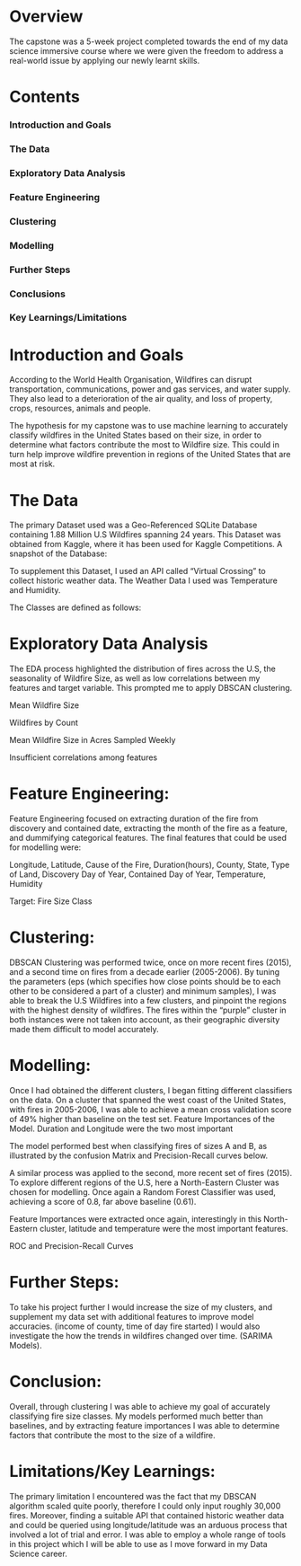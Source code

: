 # Overview
The capstone was a 5-week project completed towards the end of my data science immersive course where we were given the freedom to address a real-world issue by applying our newly learnt skills.
# Contents
### Introduction and Goals
### The Data
### Exploratory Data Analysis
### Feature Engineering
### Clustering
### Modelling
### Further Steps
### Conclusions
### Key Learnings/Limitations

# Introduction and Goals

According to the World Health Organisation, Wildfires can disrupt transportation, communications, power and gas services, and water supply. They also lead to a deterioration of the air quality, and loss of property, crops, resources, animals and people.

The hypothesis for my capstone was to use machine learning to accurately classify wildfires in the United States based on their size, in order to determine what factors contribute the most to Wildfire size. This could in turn help improve wildfire prevention in regions of the United States that are most at risk. 

# The Data
The primary Dataset used was a Geo-Referenced SQLite Database containing 1.88 Million U.S Wildfires spanning 24 years. This Dataset was obtained from Kaggle, where it has been used for Kaggle Competitions. 
A snapshot of the Database:


To supplement this Dataset, I used an API called “Virtual Crossing” to collect historic weather data. The Weather Data I used was Temperature and Humidity.



The Classes are defined as follows:



# Exploratory Data Analysis
The EDA process highlighted the distribution of fires across the U.S, the seasonality of Wildfire Size, as well as low correlations between my features and target variable. This prompted me to apply DBSCAN clustering.


Mean Wildfire Size


Wildfires by Count


Mean Wildfire Size in Acres Sampled Weekly


Insufficient correlations among features
# Feature Engineering:

Feature Engineering focused on extracting duration of the fire from discovery and contained date, extracting the month of the fire as a feature, and dummifying categorical features. The final features that could be used for modelling were:

Longitude, Latitude, Cause of the Fire,
Duration(hours), County, State, Type of Land, Discovery Day of
Year, Contained Day of Year, Temperature, Humidity

Target: Fire Size Class

# Clustering:
DBSCAN Clustering was performed twice, once on more recent fires (2015), and a second time on fires from a decade earlier (2005-2006). By tuning the parameters (eps (which specifies how close points should be to each other to be considered a part of a cluster) and minimum samples), I was able to break the U.S Wildfires into a few clusters, and pinpoint the regions with the highest density of wildfires. The fires within the “purple” cluster in both instances were not taken into account, as their geographic diversity made them difficult to model accurately.


# Modelling:
Once I had obtained the different clusters, I began fitting different classifiers on the data. On a cluster that spanned the west coast of the United States, with fires in 2005-2006, I was able to achieve a mean cross validation score of 49% higher than baseline on the test set.
Feature Importances of the Model. Duration and Longitude were the two most important

The model performed best when classifying fires of sizes A and B, as illustrated by the confusion Matrix and Precision-Recall curves below.





A similar process was applied to the second, more recent set of fires (2015). To explore different regions of the U.S, here a North-Eastern Cluster was chosen for modelling. Once again a Random Forest Classifier was used, achieving a score of 0.8, far above baseline (0.61).

Feature Importances were extracted once again, interestingly in this North-Eastern cluster, latitude and temperature were the most important features.



ROC and Precision-Recall Curves

# Further Steps:

To take his project further I would increase the size of my clusters, and supplement my data set with additional features to improve model accuracies. (income of county, time of day fire started) I would also investigate the how the trends in wildfires changed over time. (SARIMA Models).

# Conclusion:
Overall, through clustering I was able to achieve my goal of accurately classifying fire size classes. My models performed much better than baselines, and by extracting feature importances I was able to determine factors that contribute the most to the size of a wildfire.

# Limitations/Key Learnings:
The primary limitation I encountered was the fact that my DBSCAN algorithm scaled quite poorly, therefore I could only input roughly 30,000 fires. Moreover, finding a suitable API that contained historic weather data and could be queried using longitude/latitude was an arduous process that involved a lot of trial and error. I was able to employ a whole range of tools in this project which I will be able to use as I move forward in my Data Science career.
